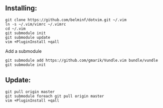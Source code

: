 Installing:
-----------
```
git clone https://github.com/belminf/dotvim.git ~/.vim
ln -s ~/.vim/vimrc ~/.vimrc
cd ~/.vim
git submodule init
git submodule update
vim +PluginInstall +qall
```

Add a submodule

```
git submodule add https://github.com/gmarik/Vundle.vim bundle/vundle
git submodule init
```

Update:
-------
```
git pull origin master
git submodule foreach git pull origin master
vim +PluginInstall +qall
```
